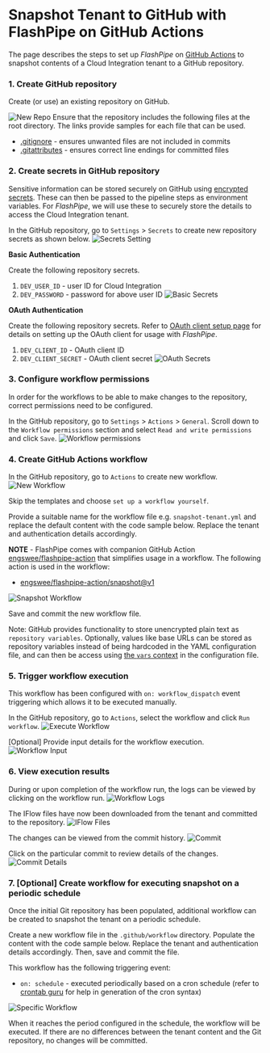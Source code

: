 # Snapshot Tenant to GitHub with FlashPipe on GitHub Actions
The page describes the steps to set up _FlashPipe_ on [GitHub Actions](https://github.com/features/actions) to snapshot contents of a Cloud Integration tenant to a GitHub repository.

### 1. Create GitHub repository
Create (or use) an existing repository on GitHub.

![New Repo](images/setup/git-sync/01_new_repo.png)
Ensure that the repository includes the following files at the root directory. The links provide samples for each file that can be used.

- [.gitignore](https://github.com/engswee/flashpipe-demo/blob/github-actions-snapshot/.gitignore) - ensures unwanted files are not included in commits
- [.gitattributes](https://github.com/engswee/flashpipe-demo/blob/github-actions-snapshot/.gitattributes) - ensures correct line endings for committed files

### 2. Create secrets in GitHub repository
Sensitive information can be stored securely on GitHub using [encrypted secrets](https://docs.github.com/en/actions/reference/encrypted-secrets). These can then be passed to the pipeline steps as environment variables. For _FlashPipe_, we will use these to securely store the details to access the Cloud Integration tenant.

In the GitHub repository, go to `Settings` > `Secrets` to create new repository secrets as shown below.
![Secrets Setting](images/setup/github-actions/05a_secrets.png)

**Basic Authentication**

Create the following repository secrets.
1. `DEV_USER_ID` - user ID for Cloud Integration
2. `DEV_PASSWORD` - password for above user ID
   ![Basic Secrets](images/setup/github-actions/05b_basic_secrets.png)

**OAuth Authentication**

Create the following repository secrets. Refer to [OAuth client setup page](oauth_client.md) for details on setting up the OAuth client for usage with _FlashPipe_.
1. `DEV_CLIENT_ID` - OAuth client ID
2. `DEV_CLIENT_SECRET` - OAuth client secret
   ![OAuth Secrets](images/setup/github-actions/05c_oauth_secrets.png)

### 3. Configure workflow permissions
In order for the workflows to be able to make changes to the repository, correct permissions need to be configured.

In the GitHub repository, go to `Settings` > `Actions` > `General`. Scroll down to the `Workflow permissions` section and select `Read and write permissions` and click `Save`.
![Workflow permissions](images/setup/git-sync/03c_workflow_permissions.png)

### 4. Create GitHub Actions workflow
In the GitHub repository, go to `Actions` to create new workflow.
![New Workflow](images/setup/git-sync/03a_new_workflow.png)

Skip the templates and choose `set up a workflow yourself`.

Provide a suitable name for the workflow file e.g. `snapshot-tenant.yml` and replace the default content with the code sample below. Replace the tenant and authentication details accordingly.

**NOTE** - FlashPipe comes with companion GitHub Action [engswee/flashpipe-action](https://github.com/engswee/flashpipe-action) that simplifies usage in a workflow. The following action is used in the workflow:
- [engswee/flashpipe-action/snapshot@v1](https://github.com/engswee/flashpipe-action#snapshot)

![Snapshot Workflow](images/setup/snapshot/03b_snapshot_workflow.png)

<script src="https://gist.github.com/engswee/a3b0fd5072a916bea6a14085f383f667.js"></script>

Save and commit the new workflow file.

Note: GitHub provides functionality to store unencrypted plain text as `repository variables`. Optionally, values like base URLs can be stored as repository variables instead of being hardcoded in the YAML configuration file, and can then be access using [the `vars` context](https://docs.github.com/en/actions/writing-workflows/choosing-what-your-workflow-does/store-information-in-variables#using-the-vars-context-to-access-configuration-variable-values) in the configuration file.

### 5. Trigger workflow execution
This workflow has been configured with `on: workflow_dispatch` event triggering which allows it to be executed manually.

In the GitHub repository, go to `Actions`, select the workflow and click `Run workflow`.
![Execute Workflow](images/setup/snapshot/04a_run_workflow.png)

[Optional] Provide input details for the workflow execution.
![Workflow Input](images/setup/snapshot/04b_workflow_input.png)

### 6. View execution results
During or upon completion of the workflow run, the logs can be viewed by clicking on the workflow run.
![Workflow Logs](images/setup/snapshot/05a_logs.png)

The IFlow files have now been downloaded from the tenant and committed to the repository.
![IFlow Files](images/setup/snapshot/05b_iflow_files.png)

The changes can be viewed from the commit history.
![Commit](images/setup/snapshot/05c_commits.png)

Click on the particular commit to review details of the changes.
![Commit Details](images/setup/snapshot/05d_commit_details.png)

### 7. [Optional] Create workflow for executing snapshot on a periodic schedule
Once the initial Git repository has been populated, additional workflow can be created to snapshot the tenant on a periodic schedule.

Create a new workflow file in the `.github/workflow` directory. Populate the content with the code sample below. Replace the tenant and authentication details accordingly. Then, save and commit the file.
<script src="https://gist.github.com/engswee/541e951ca7aaec16fcc5deea3e290504.js"></script>

This workflow has the following triggering event:
- `on: schedule` - executed periodically based on a cron schedule (refer to [crontab guru](https://crontab.guru) for help in generation of the cron syntax)

![Specific Workflow](images/setup/snapshot/06a_snapshot_specific_workflow.png)

When it reaches the period configured in the schedule, the workflow will be executed. If there are no differences between the tenant content and the Git repository, no changes will be committed.